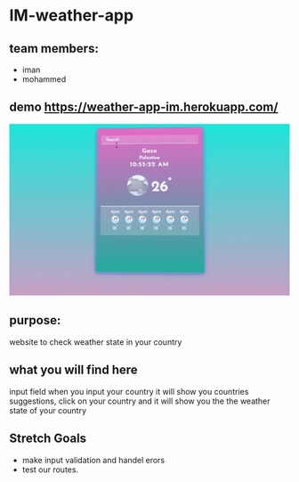 # IM-weather-app

## team members: 
- iman
- mohammed


## demo https://weather-app-im.herokuapp.com/

![Demo gif image](/public/images/demo-image.gif "demo image")


## purpose:
website to check weather state in your country

## what you will find here
input field when you input your country it will show you countries suggestions, click on your country and it will show you the the weather state of your country


## Stretch Goals
- make input validation and handel erors
- test our routes.



